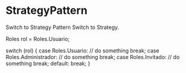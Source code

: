 # StrategyPattern
Switch to Strategy Pattern
Switch to Strategy.

Roles rol = Roles.Usuario;

switch (rol) 
{ 
    case Roles.Usuario: 
        // do something 
    break; 
    case Roles.Administrador: 
        // do something break; 
    case Roles.Invitado: 
        // do something 
    break; 
    default: 
    break; 
}
